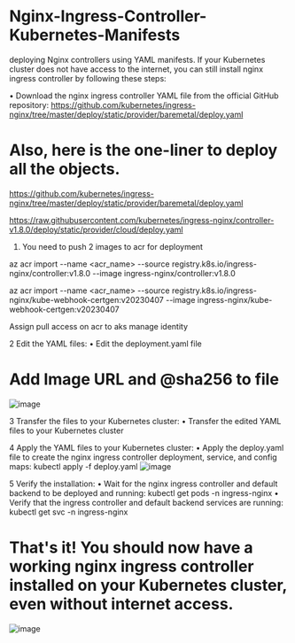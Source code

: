 # Nginx-Ingress-Controller-Kubernetes-Manifests
deploying Nginx controllers using YAML manifests.
If your Kubernetes cluster does not have access to the internet, you can still install nginx ingress controller by following these steps:

• Download the nginx ingress controller YAML file from the official GitHub repository: https://github.com/kubernetes/ingress-nginx/tree/master/deploy/static/provider/baremetal/deploy.yaml

# Also, here is the one-liner to deploy all the objects.
https://github.com/kubernetes/ingress-nginx/tree/master/deploy/static/provider/baremetal/deploy.yaml

https://raw.githubusercontent.com/kubernetes/ingress-nginx/controller-v1.8.0/deploy/static/provider/cloud/deploy.yaml


1. You need to push 2 images to acr for deployment

az acr import --name <acr_name> --source registry.k8s.io/ingress-nginx/controller:v1.8.0 --image ingress-nginx/controller:v1.8.0

az acr import --name <acr_name> --source registry.k8s.io/ingress-nginx/kube-webhook-certgen:v20230407 --image ingress-nginx/kube-webhook-certgen:v20230407

Assign pull access on acr to aks manage identity

2 Edit the YAML files:
• Edit the deployment.yaml file
# Add Image URL and @sha256 to file
![image](https://github.com/Abhijeetjambaldare14/Nginx-Ingress-Controller-Kubernetes-Manifests/assets/13759950/30456d30-2826-4314-a7fd-59c3a0ecb3ff)


3 Transfer the files to your Kubernetes cluster:
• Transfer the edited YAML files to your Kubernetes cluster

4 Apply the YAML files to your Kubernetes cluster:
• Apply the deploy.yaml file to create the nginx ingress controller deployment, service, and config maps: kubectl apply -f deploy.yaml
![image](https://github.com/Abhijeetjambaldare14/Nginx-Ingress-Controller-Kubernetes-Manifests/assets/13759950/026bba13-626a-4c12-b1ea-86908fe02ab7)


5 Verify the installation:
• Wait for the nginx ingress controller and default backend to be deployed and running: kubectl get pods -n ingress-nginx
• Verify that the ingress controller and default backend services are running: kubectl get svc -n ingress-nginx

# That's it! You should now have a working nginx ingress controller installed on your Kubernetes cluster, even without internet access.

![image](https://github.com/Abhijeetjambaldare14/Nginx-Ingress-Controller-Kubernetes-Manifests/assets/13759950/168c0f9e-eb17-414e-af2b-c78978e51e4c)
